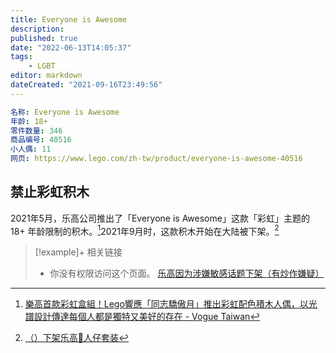 ```yaml
---
title: Everyone is Awesome
description:
published: true
date: "2022-06-13T14:05:37"
tags:
    - LGBT
editor: markdown
dateCreated: "2021-09-16T23:49:56"
---
```


```YAML
名称: Everyone is Awesome
年龄: 18+
零件数量: 346
商品编号: 40516
小人偶: 11
网页: https://www.lego.com/zh-tw/product/everyone-is-awesome-40516
```

## 禁止彩虹积木

2021年5月，乐高公司推出了「Everyone is Awesome」这款「彩虹」主题的 18+ 年龄限制的积木。[^lgbtq]2021年9月时，这款积木开始在大陆被下架。[^247094324]

[^lgbtq]: [樂高首款彩虹盒組！Lego響應「同志驕傲月」推出彩虹配色積木人偶，以光譜設計傳達每個人都是獨特又美好的存在 - Vogue Taiwan](https://web.archive.org/web/20210916151729/https://www.vogue.com.tw/lifestyle/article/lego-lgbtq-everyone-is-awesome)

[^247094324]: [（）下架乐高🌈人仔套装](https://web.archive.org/web/20210916154405/https://www.douban.com/group/topic/247094324/)

> [!example]+ 相关链接
> + 你没有权限访问这个页面。 [乐高因为涉嫌敏感话题下架（有炒作嫌疑）](https://wap.douban.com/group/topic/247075658)
